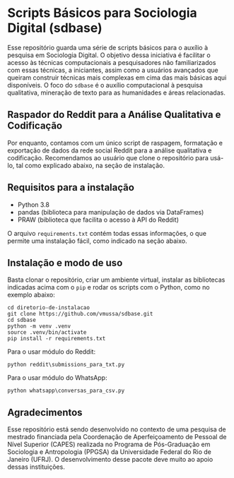 # Scripts Básicos para Sociologia Digital (sdbase)
Esse repositório guarda uma série de scripts básicos para o auxílio à pesquisa em Sociologia Digital. O objetivo dessa iniciativa é facilitar o acesso às técnicas computacionais a pesquisadores não familiarizados com essas técnicas, a iniciantes, assim como a usuários avançados que queiram construir técnicas mais complexas em cima das mais básicas aqui disponíveis. O foco do `sdbase` é o auxílio computacional à pesquisa qualitativa, mineração de texto para as humanidades e áreas relacionadas.

## Raspador do Reddit para a Análise Qualitativa e Codificação
Por enquanto, contamos com um único script de raspagem, formatação e exportação de dados da rede social Reddit para a análise qualitativa e codificação. Recomendamos ao usuário que clone o repositório para usá-lo, tal como explicado abaixo, na seção de instalação.

## Requisitos para a instalação
* Python 3.8
* pandas (biblioteca para manipulação de dados via DataFrames)
* PRAW (biblioteca que facilita o acesso à API do Reddit)

O arquivo `requirements.txt` contém todas essas informações, o que permite uma instalação fácil, como indicado na seção abaixo. 

## Instalação e modo de uso
Basta clonar o repositório, criar um ambiente virtual, instalar as bibliotecas indicadas acima com o `pip` e rodar os scripts com o Python, como no exemplo abaixo:
```
cd diretorio-de-instalacao 
git clone https://github.com/vmussa/sdbase.git
cd sdbase
python -m venv .venv
source .venv/bin/activate
pip install -r requirements.txt
```
Para o usar módulo do Reddit:
```
python reddit\submissions_para_txt.py
```
Para o usar módulo do WhatsApp:
```
python whatsapp\conversas_para_csv.py
```

## Agradecimentos
Esse repositório está sendo desenvolvido no contexto de uma pesquisa de mestrado financiada pela Coordenação de Aperfeiçoamento de Pessoal de Nível Superior (CAPES) realizada no Programa de Pós-Graduação em Sociologia e Antropologia (PPGSA) da Universidade Federal do Rio de Janeiro (UFRJ). O desenvolvimento desse pacote deve muito ao apoio dessas instituições.
